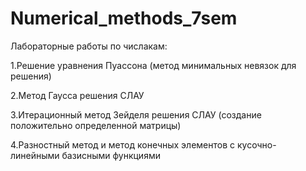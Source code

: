 # Numerical_methods_7sem

Лабораторные работы по числакам:

  1.Решение уравнения Пуассона (метод минимальных невязок для решения)
  
  2.Метод Гаусса решения СЛАУ
  
  3.Итерационный метод Зейделя решения СЛАУ (создание положительно определенной матрицы)
  
  4.Разностный метод и метод конечных элементов с кусочно-линейными базисными функциями
